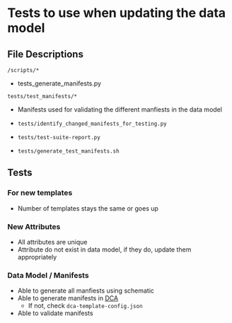 # Tests to use when updating the data model

## File Descriptions

`/scripts/*`

- tests_generate_manifests.py

`tests/test_manifests/*`

- Manifests used for validating the different manfiests in the data model

- `tests/identify_changed_manifests_for_testing.py`
- `tests/test-suite-report.py`
- `tests/generate_test_manifests.sh`

## Tests

### For new templates

- Number of templates stays the same or goes up

### New Attributes

- All attributes are unique
- Attribute do not exist in data model, if they do, update them appropriately

### Data Model / Manifests

- Able to generate all manfiests using schematic
- Able to generate manifests in [DCA](https://dca.app.sagebionetworks.org/)
  - If not, check `dca-template-config.json`
- Able to validate manifests
